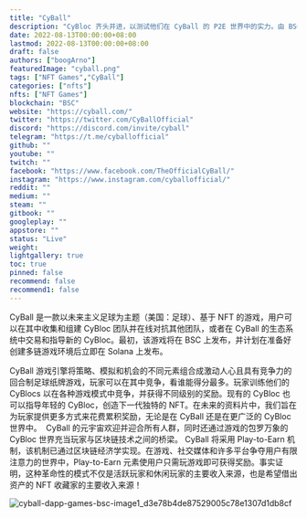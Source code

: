 ```yaml
---
title: "CyBall"
description: "CyBloc 齐头并进，以测试他们在 CyBall 的 P2E 世界中的实力。由 BSC 提供支持"
date: 2022-08-13T00:00:00+08:00
lastmod: 2022-08-13T00:00:00+08:00
draft: false
authors: ["boogArno"]
featuredImage: "cyball.png"
tags: ["NFT Games","CyBall"]
categories: ["nfts"]
nfts: ["NFT Games"]
blockchain: "BSC"
website: "https://cyball.com/"
twitter: "https://twitter.com/CyBallOfficial"
discord: "https://discord.com/invite/cyball"
telegram: "https://t.me/cyballofficial"
github: ""
youtube: ""
twitch: ""
facebook: "https://www.facebook.com/TheOfficialCyBall/"
instagram: "https://www.instagram.com/cyballofficial/"
reddit: ""
medium: ""
steam: ""
gitbook: ""
googleplay: ""
appstore: ""
status: "Live"
weight: 
lightgallery: true
toc: true
pinned: false
recommend: false
recommend1: false
---
```

CyBall 是一款以未来主义足球为主题（美国：足球）、基于 NFT 的游戏，用户可以在其中收集和组建 CyBloc 团队并在线对抗其他团队，或者在 CyBall 的生态系统中交易和指导新的 CyBloc。最初，该游戏将在 BSC 上发布，并计划在准备好创建多链游戏环境后立即在 Solana 上发布。

CyBall 游戏引擎将策略、模拟和机会的不同元素组合成激动人心且具有竞争力的回合制足球纸牌游戏，玩家可以在其中竞争，看谁能得分最多。玩家训练他们的 CyBlocs 以在各种游戏模式中竞争，并获得不同级别的奖励。现有的 CyBloc 也可以指导年轻的 CyBloc，创造下一代独特的 NFT。在未来的资料片中，我们旨在为玩家提供更多方式来花费累积奖励，无论是在 CyBall 还是在更广泛的 CyBloc 世界中。 &nbsp;CyBall 的元宇宙欢迎并迎合所有人群，同时还通过游戏的包罗万象的 CyBloc 世界充当玩家与区块链技术之间的桥梁。
CyBall 将采用 Play-to-Earn 机制，该机制已通过区块链经济学实现。在游戏、社交媒体和许多平台争夺用户有限注意力的世界中，Play-to-Earn 元素使用户只需玩游戏即可获得奖励。事实证明，这种革命性的模式不仅是活跃玩家和休闲玩家的主要收入来源，也是希望借出资产的 NFT 收藏家的主要收入来源！

![cyball-dapp-games-bsc-image1_d3e78b4de87529005c78e1307d1db8cf](/Users/yangzhao/Desktop/1031-2030/cyball/cyball-dapp-games-bsc-image1_d3e78b4de87529005c78e1307d1db8cf.png)

